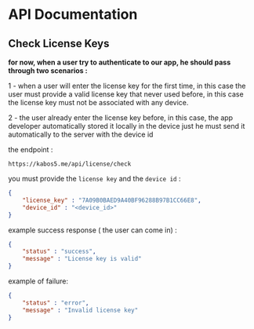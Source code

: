 # API Documentation

## Check License Keys
**for now, when a user try to authenticate to our app, he should pass through
two scenarios :**

1 - when a user will enter the license key for the first time, 
in this case the user must provide a valid license key that never used before, in this case
the license key must not be associated with any device.

2 - the user already enter the license key before, in this case, the app developer automatically stored it locally in the device
just he must send it automatically to the server with the device id


the endpoint : 

```
https://kabos5.me/api/license/check
```

you must provide the `license key` and the `device id` :
```json
{
    "license_key" : "7A09B0BAED9A40BF96288B97B1CC66E8",
    "device_id" : "<device_id>"
}
```

example success response ( the user can come in) :
```json
{
    "status" : "success",
    "message" : "License key is valid"
}
```

example of failure:
```json
{
    "status" : "error",
    "message" : "Invalid license key"
}
```
